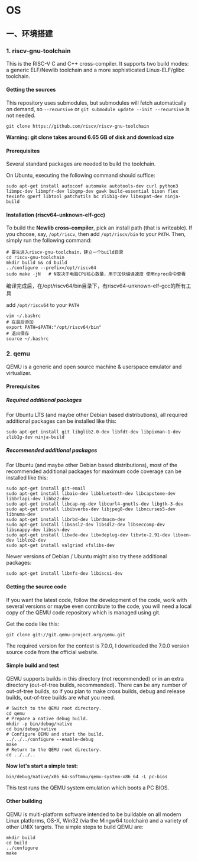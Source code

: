 # OS

## 一、环境搭建

### 1. riscv-gnu-toolchain

This is the RISC-V C and C++ cross-compiler. It supports two build modes: a generic ELF/Newlib toolchain and a more sophisticated Linux-ELF/glibc toolchain.

#### Getting the sources

This repository uses submodules, but submodules will fetch automatically on demand, so `--recursive` or `git submodule update --init --recursive` is not needed.

```shell
git clone https://github.com/riscv/riscv-gnu-toolchain
```

**Warning: git clone takes around 6.65 GB of disk and download size**

#### Prerequisites

Several standard packages are needed to build the toolchain.

On Ubuntu, executing the following command should suffice:

```shell
sudo apt-get install autoconf automake autotools-dev curl python3 libmpc-dev libmpfr-dev libgmp-dev gawk build-essential bison flex texinfo gperf libtool patchutils bc zlib1g-dev libexpat-dev ninja-build
```

#### Installation (riscv64-unknown-elf-gcc)

To build the **Newlib cross-compiler**, pick an install path (that is writeable). If you choose, say, `/opt/riscv`, then add `/opt/riscv/bin` to your `PATH`. Then, simply run the following command:

```shell
# 要先进入riscv-gnu-toolchain，建立一个build目录
cd riscv-gnu-toolchain
mkdir build && cd build
../configure --prefix=/opt/riscv64
sudo make -jN	# N取决于电脑CPU核心数量，用于加快编译速度 使用nproc命令查看
```

编译完成后，在/opt/riscv64/bin目录下，有riscv64-unknown-elf-gcc的所有工具

add `/opt/riscv64` to your `PATH`

```shell
vim ~/.bashrc
# 在最后添加
export PATH=$PATH:"/opt/riscv64/bin"
# 退出保存
source ~/.bashrc
```

### 2. qemu

QEMU is a generic and open source machine & userspace emulator and virtualizer.

#### Prerequisites

##### Required additional packages

For Ubuntu LTS (and maybe other Debian based distributions), all required additional packages can be installed like this:

```shell
sudo apt-get install git libglib2.0-dev libfdt-dev libpixman-1-dev zlib1g-dev ninja-build
```

##### Recommended additional packages

For Ubuntu (and maybe other Debian based distributions), most of the recommended additional packages for maximum code coverage can be installed like this:

```shell
sudo apt-get install git-email
sudo apt-get install libaio-dev libbluetooth-dev libcapstone-dev libbrlapi-dev libbz2-dev
sudo apt-get install libcap-ng-dev libcurl4-gnutls-dev libgtk-3-dev
sudo apt-get install libibverbs-dev libjpeg8-dev libncurses5-dev libnuma-dev
sudo apt-get install librbd-dev librdmacm-dev
sudo apt-get install libsasl2-dev libsdl2-dev libseccomp-dev libsnappy-dev libssh-dev
sudo apt-get install libvde-dev libvdeplug-dev libvte-2.91-dev libxen-dev liblzo2-dev
sudo apt-get install valgrind xfslibs-dev 
```

Newer versions of Debian / Ubuntu might also try these additional packages:

```shell
sudo apt-get install libnfs-dev libiscsi-dev
```

#### Getting the source code

If you want the latest code, follow the development of the code, work with several versions or maybe even contribute to the code, you will need a local copy of the QEMU code repository which is managed using git.

Get the code like this:

```shell
git clone git://git.qemu-project.org/qemu.git
```

The required version for the contest is 7.0.0, I downloaded the 7.0.0 version source code from the official website.

#### Simple build and test

QEMU supports builds in this directory (not recommended) or in an extra directory (out-of-tree builds, recommended). There can be any number of out-of-tree builds, so if you plan to make cross builds, debug and release builds, out-of-tree builds are what you need.

```shell
# Switch to the QEMU root directory.
cd qemu
# Prepare a native debug build.
mkdir -p bin/debug/native
cd bin/debug/native
# Configure QEMU and start the build.
../../../configure --enable-debug
make
# Return to the QEMU root directory.
cd ../../..
```

**Now let's start a simple test:**

```shell
bin/debug/native/x86_64-softmmu/qemu-system-x86_64 -L pc-bios
```

This test runs the QEMU system emulation which boots a PC BIOS.

#### Other building

QEMU is multi-platform software intended to be buildable on all modern Linux platforms, OS-X, Win32 (via the Mingw64 toolchain) and a variety of other UNIX targets. The simple steps to build QEMU are:

```shell
mkdir build
cd build
../configure
make
```

